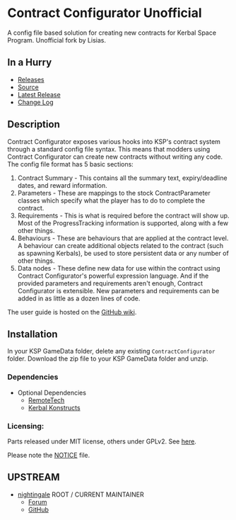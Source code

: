 # Contract Configurator Unofficial

A config file based solution for creating new contracts for Kerbal Space Program. Unofficial fork by Lisias.


## In a Hurry

* [Releases](https://github.com/net-lisias-kspu/ContractConfigurator/tree/Archive)
* [Source](https://github.com/net-lisias-kspu/ContractConfigurator)
* [Latest Release](https://github.com/net-lisias-kspu/ContractConfigurator/releases)
* [Change Log](./CHANGE_LOG.md)
 

## Description

Contract Configurator exposes various hooks into KSP's contract system through a standard config file syntax. This means that modders using Contract Configurator can create new contracts without writing any code. The config file format has 5 basic sections:

1. Contract Summary - This contains all the summary text, expiry/deadline dates, and reward information.
2. Parameters - These are mappings to the stock ContractParameter classes which specify what the player has to do to complete the contract.
3. Requirements - This is what is required before the contract will show up. Most of the ProgressTracking information is supported, along with a few other things.
4. Behaviours - These are behaviours that are applied at the contract level. A behaviour can create additional objects related to the contract (such as spawning Kerbals), be used to store persistent data or any number of other things.
5. Data nodes - These define new data for use within the contract using Contract Configurator's powerful expression language.
And if the provided parameters and requirements aren't enough, Contract Configurator is extensible. New parameters and requirements can be added in as little as a dozen lines of code.

The user guide is hosted on the [GitHub wiki](https://github.com/net.lisias-kspu/ContractConfigurator/wiki).


## Installation

In your KSP GameData folder, delete any existing `ContractConfigurator` folder. Download the zip file to your KSP GameData folder and unzip.﻿


### Dependencies
<!--
* Hard Dependencies
	* [KSP API Extensions/L](https://github.com/net-lisias-ksp/KSPAPIExtensions) 2.0 or newer -->

* Optional Dependencies
	* [RemoteTech](https://forum.kerbalspaceprogram.com/index.php?/topic/139167-144-remotetech-v1812-2018-07-17/)
	* [Kerbal Konstructs](https://forum.kerbalspaceprogram.com/index.php?/topic/151818-145-131-122-kerbal-konstructs-1454-18082018/)


### Licensing:

Parts released under MIT license, others under GPLv2. See [here](./LICENSE).

Please note the [NOTICE](./NOTICE) file.


## UPSTREAM

* [nightingale](https://forum.kerbalspaceprogram.com/index.php?/profile/119307-nightingale/) ROOT / CURRENT MAINTAINER
	+ [Forum](https://forum.kerbalspaceprogram.com/index.php?/topic/91625-142-contract-configurator-v1250-2018-04-15/)
	+ [GitHub](https://github.com/jrossignol/ContractConfigurator)
